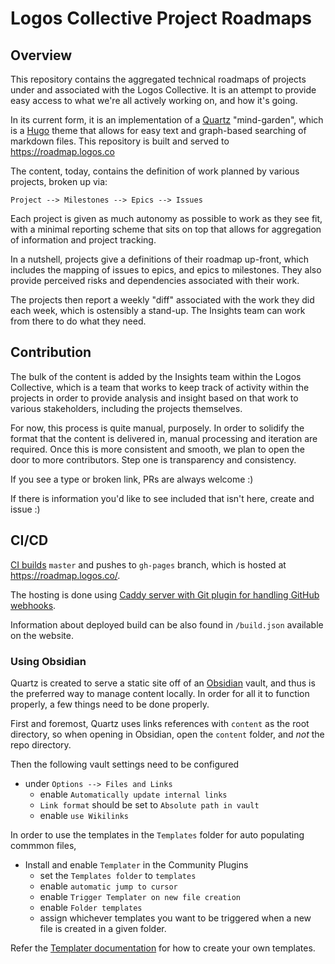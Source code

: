 # Logos Collective Project Roadmaps

## Overview
This repository contains the aggregated technical roadmaps of projects under and associated with the Logos Collective. It is an attempt to provide easy access to what we're all actively working on, and how it's going.

In its current form, it is an implementation of a [Quartz]() "mind-garden", which is a [Hugo]() theme that allows for easy text and graph-based searching of markdown files. This repository is built and served to https://roadmap.logos.co

The content, today, contains the definition of work planned by various projects, broken up via:

`Project --> Milestones --> Epics --> Issues`

Each project is given as much autonomy as possible to work as they see fit, with a minimal reporting scheme that sits on top that allows for aggregation of information and project tracking.

In a nutshell, projects give a definitions of their roadmap up-front, which includes the mapping of issues to epics, and epics to milestones. They also provide perceived risks and dependencies associated with their work.

The projects then report a weekly "diff" associated with the work they did each week, which is ostensibly a stand-up. The Insights team can work from there to do what they need.

## Contribution
The bulk of the content is added by the Insights team within the Logos Collective, which is a team that works to keep track of activity within the projects in order to provide analysis and insight based on that work to various stakeholders, including the projects themselves.

For now, this process is quite manual, purposely. In order to solidify the format that the content is delivered in, manual processing and iteration are required. Once this is more consistent and smooth, we plan to open the door to more contributors. Step one is transparency and consistency. 

If you see a type or broken link, PRs are always welcome :)

If there is information you'd like to see included that isn't here, create and issue :)

## CI/CD

[CI builds](https://ci.infra.status.im/job/website/job/roadmap.logos.co/) `master` and pushes to `gh-pages` branch, which is hosted at <https://roadmap.logos.co/>.

The hosting is done using [Caddy server with Git plugin for handling GitHub webhooks](https://github.com/status-im/infra-sites/blob/master/ansible/roles/caddy-git).

Information about deployed build can be also found in `/build.json` available on the website.

### Using Obsidian
Quartz is created to serve a static site off of an [Obsidian](https://obsidian.md) vault, and thus is the preferred way to manage content locally. In order for all it to function properly, a few things need to be done properly.

First and foremost, Quartz uses links references with `content` as the root directory, so when opening in Obsidian, open the `content` folder, and _not_ the repo directory.

Then the following vault settings need to be configured

- under `Options --> Files and Links`
  - enable `Automatically update internal links`
  - `Link format` should be set to `Absolute path in vault`
  - enable `use Wikilinks`

In order to use the templates in the `Templates` folder for auto populating commmon files,

- Install and enable `Templater` in the Community Plugins
  - set the `Templates folder` to `templates`
  - enable `automatic jump to cursor`
  - enable `Trigger Templater on new file creation`
  - enable `Folder templates`
  - assign whichever templates you want to be triggered when a new file is created in a given folder.

Refer the [Templater documentation](https://silentvoid13.github.io/Templater/) for how to create your own templates.
